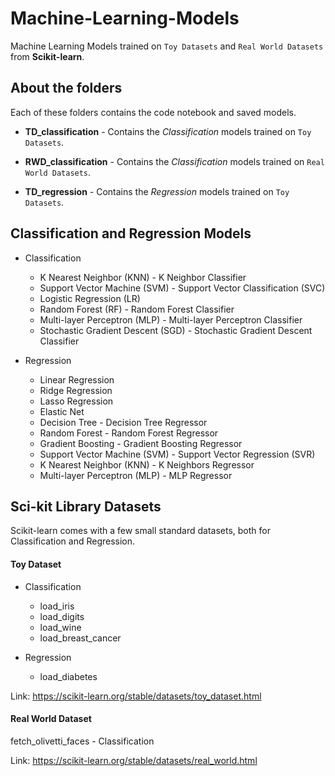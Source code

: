 # Machine-Learning-Models
Machine Learning Models trained on `Toy Datasets` and `Real World Datasets` from **Scikit-learn**. 

## About the folders

Each of these folders contains the code notebook and saved models.

* **TD_classification** - Contains the *Classification* models trained on `Toy Datasets`.

* **RWD_classification** - Contains the *Classification* models trained on `Real World Datasets`.

* **TD_regression** - Contains the *Regression* models trained on `Toy Datasets`.











## Classification and Regression Models

* Classification
  - K Nearest Neighbor (KNN) - K Neighbor Classifier
  - Support Vector Machine (SVM) - Support Vector Classification (SVC)
  - Logistic Regression (LR)
  - Random Forest (RF) - Random Forest Classifier
  - Multi-layer Perceptron (MLP) - Multi-layer Perceptron Classifier
  - Stochastic Gradient Descent (SGD) - Stochastic Gradient Descent Classifier

* Regression
  - Linear Regression
  - Ridge Regression
  - Lasso Regression
  - Elastic Net
  - Decision Tree -  Decision Tree Regressor
  - Random Forest - Random Forest Regressor
  - Gradient Boosting - Gradient Boosting Regressor
  - Support Vector Machine (SVM) - Support Vector Regression (SVR)
  - K Nearest Neighbor (KNN) - K Neighbors Regressor
  - Multi-layer Perceptron (MLP) - MLP Regressor


## Sci-kit Library Datasets

Scikit-learn comes with a few small standard datasets, both for Classification and Regression.

#### Toy Dataset

* Classification
  - load_iris
  - load_digits
  - load_wine
  - load_breast_cancer

* Regression
  - load_diabetes


Link: https://scikit-learn.org/stable/datasets/toy_dataset.html


#### Real World Dataset

fetch_olivetti_faces - Classification

Link: https://scikit-learn.org/stable/datasets/real_world.html



